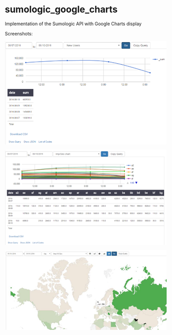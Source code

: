 # sumologic_google_charts
Implementation of the Sumologic API with Google Charts display


Screenshots:

![](/readme/screenshot1.png?raw=true)

![](/readme/screenshot2.png?raw=true)

![](/readme/screenshot3.jpg?raw=true)
